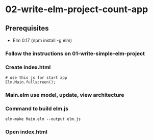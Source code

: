 # 02-write-elm-project-count-app

## Prerequisites
- Elm 0.17 (npm install -g elm)

### Follow the instructions on 01-write-simple-elm-project
### Create index.html
```
# use this js for start app
Elm.Main.fullscreen();
```
### Main.elm use model, update, view architecture
### Command to build elm.js
```
elm-make Main.elm --output elm.js
```
### Open index.html

